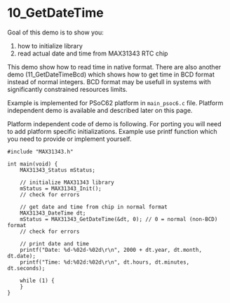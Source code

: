 # 10_GetDateTime

Goal of this demo is to show you:

1) how to initialize library
2) read actual date and time from MAX31343 RTC chip

This demo show how to read time in native format. There are also another demo (11_GetDateTimeBcd) which shows how to get time in BCD format instead of normal integers. BCD format may be usefull in systems with significantly constrained resources limits.

Example is implemented for PSoC62 platform in `main_psoc6.c` file. Platform independent demo is available and described later on this page.

Platform independent code of demo is following. For porting you will need to add platform specific initializations. Example use printf function which you need to provide or implement yourself.

```
#include "MAX31343.h"

int main(void) {
    MAX31343_Status mStatus;

	// initialize MAX31343 library
    mStatus = MAX31343_Init();
    // check for errors

	// get date and time from chip in normal format
    MAX31343_DateTime dt;
    mStatus = MAX31343_GetDateTime(&dt, 0); // 0 = normal (non-BCD) format
    // check for errors

	// print date and time
    printf("Date: %d-%02d-%02d\r\n", 2000 + dt.year, dt.month, dt.date);
    printf("Time: %d:%02d:%02d\r\n", dt.hours, dt.minutes, dt.seconds);

    while (1) {
    }
}
```
